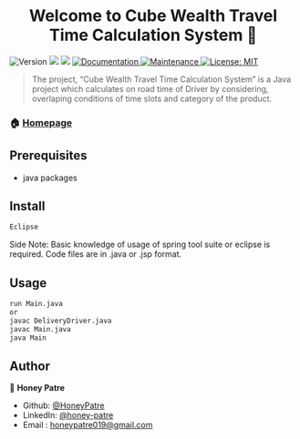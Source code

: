 <h1 align="center">Welcome to Cube Wealth Travel Time Calculation System 👋</h1>
<p>
  <img alt="Version" src="https://img.shields.io/badge/version-1.0.0-blue.svg?cacheSeconds=2592000" />
  <img src="https://img.shields.io/badge/mysql-8.0-blue.svg" />
  <img src="https://img.shields.io/badge/tomcat-9.0-blue.svg" />
  <a href="https://github.com/kefranabg/readme-md-generator#readme" target="_blank">
    <img alt="Documentation" src="https://img.shields.io/badge/documentation-yes-brightgreen.svg" />
  </a>
  <a href="https://github.com/kefranabg/readme-md-generator/graphs/commit-activity" target="_blank">
    <img alt="Maintenance" src="https://img.shields.io/badge/Maintained%3F-yes-green.svg" />
  </a>
  <a href="https://github.com/kefranabg/readme-md-generator/blob/master/LICENSE" target="_blank">
    <img alt="License: MIT" src="https://img.shields.io/github/license/HoneyPatre/YourCart Inventory Management System" />
  </a>
</p>


> The project, “Cube Wealth Travel Time Calculation System” is a Java project which calculates on road time of Driver by considering, overlaping conditions of time slots and category of the product.

### 🏠 [Homepage](https://github.com/HoneyPatre/cube-wealth#readme)

## Prerequisites

- java packages

## Install

```sh
Eclipse
```

Side Note: Basic knowledge of usage of spring tool suite or eclipse is required. Code files are in .java or .jsp format.
## Usage

```sh
run Main.java
or
javac DeliveryDriver.java
javac Main.java
java Main
```

## Author

👤 **Honey Patre**

* Github: [@HoneyPatre](https://github.com/HoneyPatre)
* LinkedIn: [@honey-patre](https://linkedin.com/in/honey-patre-b87591178)
* Email    :  honeypatre019@gmail.com
